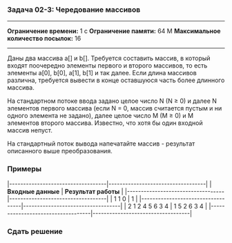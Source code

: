 ### Задача 02-3: Чередование массивов

  -------------------------------------- ------
  **Ограничение времени:**               1 с
  **Ограничение памяти:**                64 M
  **Максимальное количество посылок:**   16
  -------------------------------------- ------

Даны два массива a\[\] и b\[\]. Требуется составить массив, в который
входят поочередно элементы первого и второго массивов, то есть элементы
a\[0\], b\[0\], a\[1\], b\[1\] и так далее. Если длина массивов
различна, требуется вывести в конце оставшуюся часть более длинного
массива.

На стандартном потоке ввода задано целое число N (N ≥ 0) и далее N
элементов первого массива (если N = 0, массив считается пустым и ни
одного элемента не задано), далее целое число M (M ≥ 0) и M элементов
второго массива. Известно, что хотя бы один входной массив непуст.

На стандартный поток вывода напечатайте массив - результат описанного
выше преобразования.

### Примеры

|-----------------------------------|-----------------------------------|
| **Входные данные**                | **Результат работы**              |
|-----------------------------------|-----------------------------------|
|     1 1 0                         |     1                             |
|-----------------------------------|-----------------------------------|
|     2 1 2 4 5 6 3 4               |     1 5 2 6 3 4                   |
|-----------------------------------|-----------------------------------|

### Сдать решение
